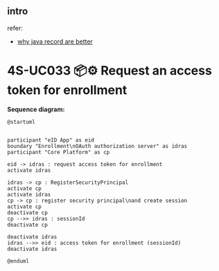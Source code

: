 ## intro


refer:

- [why java record are better](https://nipafx.dev/java-record-semantics/)


# 4S-UC033 📦⚙️ Request an access token for enrollment

**Sequence diagram:**

```plantuml
@startuml


participant "eID App" as eid
boundary "Enrollment\nOAuth authorization server" as idras
participant "Core Platform" as cp

eid -> idras : request access token for enrollment
activate idras

idras -> cp : RegisterSecurityPrincipal
activate cp
activate idras
cp -> cp : register security principal\nand create session
activate cp
deactivate cp
cp -->> idras : sessionId
deactivate cp

deactivate idras
idras -->> eid : access token for enrollment (sessionId)
deactivate idras

@enduml

